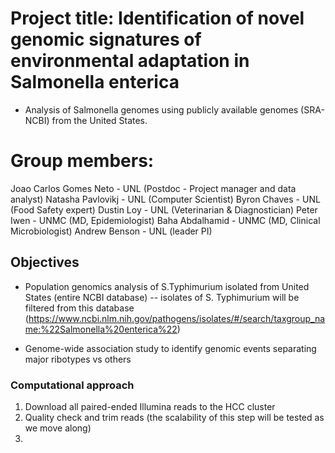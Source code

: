 # Project title: Identification of novel genomic signatures of environmental adaptation in Salmonella enterica 

* Analysis of Salmonella genomes using publicly available genomes (SRA-NCBI) from the United States.

# Group members:

Joao Carlos Gomes Neto - UNL (Postdoc - Project manager and data analyst)
Natasha Pavlovikj - UNL (Computer Scientist)
Byron Chaves - UNL (Food Safety expert)
Dustin Loy - UNL (Veterinarian & Diagnostician)
Peter Iwen - UNMC (MD, Epidemiologist)
Baha Abdalhamid - UNMC (MD, Clinical Microbiologist)
Andrew Benson - UNL (leader PI)

## Objectives  

* Population genomics analysis of S.Typhimurium isolated from United States (entire NCBI database)
-- isolates of S. Typhimurium will be filtered from this database (https://www.ncbi.nlm.nih.gov/pathogens/isolates/#/search/taxgroup_name:%22Salmonella%20enterica%22)

* Genome-wide association study to identify genomic events separating major ribotypes vs others 

### Computational approach

1. Download all paired-ended Illumina reads to the HCC cluster 
2. Quality check and trim reads (the scalability of this step will be tested as we move along)
3. 
